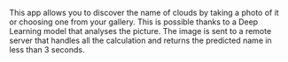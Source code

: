 This app allows you to discover the name of clouds by taking a photo of it or choosing one from your gallery.
This is possible thanks to a Deep Learning model that analyses the picture.
The image is sent to a remote server that handles all the calculation and returns the predicted name in less than 3 seconds.
